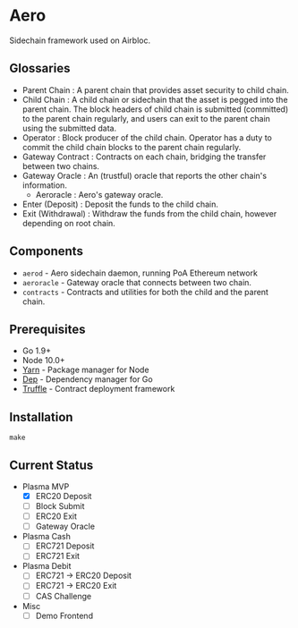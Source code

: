 Aero
=======

Sidechain framework used on Airbloc. 

## Glossaries

* Parent Chain : A parent chain that provides asset security to child chain. 
* Child Chain : A child chain or sidechain that the asset is pegged into the parent chain. The block headers of child chain is submitted (committed) to the parent chain regularly, and users can exit to the parent chain using the submitted data.
* Operator : Block producer of the child chain. Operator has a duty to commit the child chain blocks to the parent chain regularly.
* Gateway Contract : Contracts on each chain, bridging the transfer between two chains.
* Gateway Oracle : An (trustful) oracle that reports the other chain's information. 
    * Aeroracle : Aero's gateway oracle.
* Enter (Deposit) : Deposit the funds to the child chain.
* Exit (Withdrawal) : Withdraw the funds from the child chain, however depending on root chain.

## Components

 - `aerod` - Aero sidechain daemon, running PoA Ethereum network
 - `aeroracle` - Gateway oracle that connects between two chain.
 - `contracts` - Contracts and utilities for both the child and the parent chain.

## Prerequisites

 - Go 1.9+
 - Node 10.0+
 - [Yarn](https://yarnpkg.com/lang/en/) - Package manager for Node
 - [Dep](http://github.com/golang/dep) - Dependency manager for Go
 - [Truffle](https://truffleframework.com/) - Contract deployment framework

## Installation

```
make
```


## Current Status

 - Plasma MVP
    - [x] ERC20 Deposit
    - [ ] Block Submit
    - [ ] ERC20 Exit
    - [ ] Gateway Oracle
 - Plasma Cash
    - [ ] ERC721 Deposit
    - [ ] ERC721 Exit
 - Plasma Debit
    - [ ] ERC721 -> ERC20 Deposit
    - [ ] ERC721 -> ERC20 Exit
    - [ ] CAS Challenge
 - Misc
    - [ ] Demo Frontend
